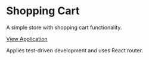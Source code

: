 # Shopping Cart

A simple store with shopping cart functionality.

[View Application](https://maksimstojkovic.github.io/shopping-cart/)

Applies test-driven development and uses React router.

